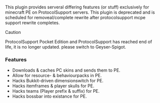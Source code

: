
This plugin provides serveral differing features (or stuff) exclusively for minecraft PE on ProtocolSupport servers.
This plugin is deprecated and is scheduled for removeal/complete rewrite after protocolsupport mcpe support rewrite completes.
> [!CAUTION]
> ProtocolSupport Pocket Edition and ProtocolSupport has reached end of life, it is no longer updated. please switch to Geyser-Spigot.

### Features
* Downloads & caches PC skins and sends them to PE.
* Allow for resource- & behaviourpacks in PE.
* Hacks Bukkit-driven dimensionswitch for PE.
* Hacks itemframes & player skulls for PE.
* Hacks teams (Player prefix & suffix) for PE.
* Hacks bossbar into existance for PE.
